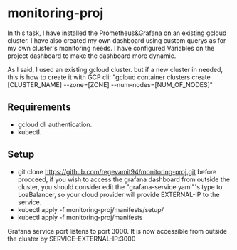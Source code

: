 # monitoring-proj
In this task, I have installed the Prometheus&Grafana on an existing gcloud cluster. I have also created my own dashboard using custom querys as for my own cluster's monitoring needs.
I have configured Variables on the project dashboard to make the dashboard more dynamic. 


As I said, I used an existing gcloud cluster. but if a new cluster in needed, this is how to create it with GCP cli:
"gcloud container clusters create [CLUSTER_NAME] --zone=[ZONE] --num-nodes=[NUM_OF_NODES]"


## Requirements
- gcloud cli authentication.
- kubectl.


## Setup
- git clone https://github.com/regevamit94/monitoring-proj.git
  before procceed, if you wish to access the grafana dashboard from outside the cluster, you should consider edit the "grafana-service.yaml"'s type to LoaBalancer, so your cloud provider will provide EXTERNAL-IP to the service. 
- kubectl apply -f monitoring-proj/manifests/setup/
- kubectl apply -f monitoring-proj/manifests

 Grafana service port listens to port 3000. It is now accessible from outside the cluster by SERVICE-EXTERNAL-IP:3000

